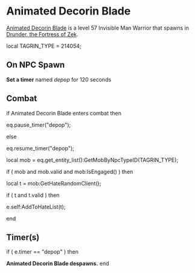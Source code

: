 # Animated Decorin Blade



[Animated Decorin Blade](/npc/214310) is a level 57 Invisible Man Warrior that spawns in [Drunder, the Fortress of Zek](/zone/214).

local TAGRIN_TYPE = 214054;



## On NPC Spawn

**Set a timer** named *depop* for 120 seconds


## Combat

if  Animated Decorin Blade enters combat  then


eq.pause_timer("depop");

else


eq.resume_timer("depop");





local mob = eq.get_entity_list():GetMobByNpcTypeID(TAGRIN_TYPE);


if ( mob and mob.valid and mob:IsEngaged() ) then



local t = mob:GetHateRandomClient();



if ( t and t.valid ) then




e.self:AddToHateList(t);



end



## Timer(s)

if ( e.timer == "depop" ) then


**Animated Decorin Blade despawns.**
end
